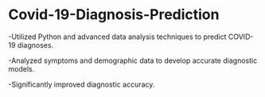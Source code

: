 # Covid-19-Diagnosis-Prediction

 -Utilized Python and advanced data analysis techniques to predict COVID-19 diagnoses.
 
 -Analyzed symptoms and demographic data to develop accurate diagnostic models.
 
 -Significantly improved diagnostic accuracy.
